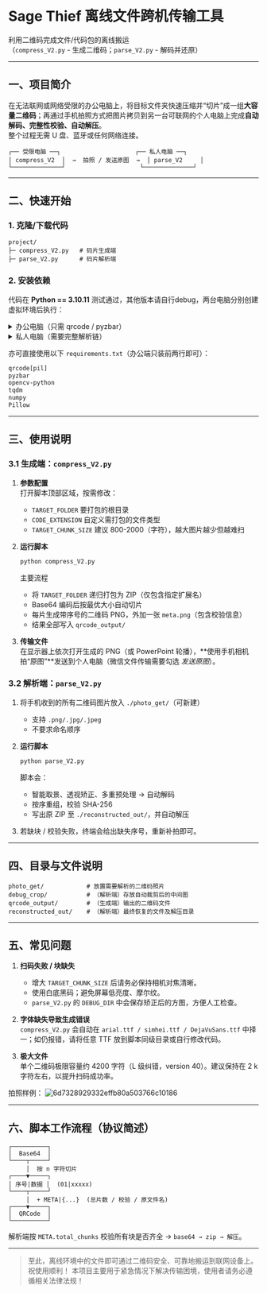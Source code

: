 # Sage Thief 离线文件跨机传输工具  

利用二维码完成文件/代码包的离线搬运  
（`compress_V2.py` - 生成二维码；`parse_V2.py` - 解码并还原）

---

## 一、项目简介
在无法联网或网络受限的办公电脑上，将目标文件夹快速压缩并“切片”成一组**大容量二维码**；再通过手机拍照方式把图片拷贝到另一台可联网的个人电脑上完成**自动解码、完整性校验、自动解压**。  
整个过程无需 U 盘、蓝牙或任何网络连接。

```
┌── 受限电脑 ──┐                     ┌── 私人电脑 ──┐
│ compress_V2  │  →  拍照 / 发送原图  →  │ parse_V2     │
└──────────────┘                     └──────────────┘
```

---

## 二、快速开始

### 1. 克隆/下载代码
```
project/
├─ compress_V2.py   # 码片生成端
├─ parse_V2.py      # 码片解析端
```

### 2. 安装依赖  
代码在 **Python == 3.10.11** 测试通过，其他版本请自行debug，两台电脑分别创建虚拟环境后执行：

<details>
<summary>办公电脑（只需 qrcode / pyzbar）</summary>

```bash
# 推荐清华镜像，规避受限源限制
pip install "qrcode[pil]" pyzbar \
    -i http://pypi.tuna.tsinghua.edu.cn/simple \
    --trusted-host pypi.tuna.tsinghua.edu.cn
```
</details>

<details>
<summary>私人电脑（需要完整解析链）</summary>

```bash
pip install "qrcode[pil]" pyzbar opencv-python tqdm pillow numpy
```
</details>

亦可直接使用以下 `requirements.txt`（办公端只装前两行即可）：

```txt
qrcode[pil]
pyzbar
opencv-python
tqdm
numpy
Pillow
```

---

## 三、使用说明

### 3.1 生成端：`compress_V2.py`

1. **参数配置**  
   打开脚本顶部区域，按需修改：
   
   * `TARGET_FOLDER`   要打包的根目录  
   * `CODE_EXTENSION`   自定义需打包的文件类型  
   * `TARGET_CHUNK_SIZE` 建议 800-2000（字符），越大图片越少但越难扫

2. **运行脚本**
   ```bash
   python compress_V2.py
   ```
   主要流程  
   * 将 `TARGET_FOLDER` 递归打包为 ZIP（仅包含指定扩展名）  
   * Base64 编码后按最优大小自动切片  
   * 每片生成带序号的二维码 PNG，外加一张 `meta.png`（包含校验信息）  
   * 结果全部写入 `qrcode_output/`

3. **传输文件**  
   在显示器上依次打开生成的 PNG（或 PowerPoint 轮播），**使用手机相机拍“原图”**发送到个人电脑（微信文件传输需要勾选 *发送原图*）。

### 3.2 解析端：`parse_V2.py`

1. 将手机收到的所有二维码图片放入 `./photo_get/`（可新建）  
   * 支持 `.png/.jpg/.jpeg`  
   * 不要求命名顺序

2. **运行脚本**
   ```bash
   python parse_V2.py
   ```
   脚本会：
   * 智能取景、透视矫正、多重预处理 → 自动解码  
   * 按序重组，校验 SHA-256  
   * 写出原 ZIP 至 `./reconstructed_out/`，并自动解压

3. 若缺块 / 校验失败，终端会给出缺失序号，重新补拍即可。

---

## 四、目录与文件说明

```
photo_get/            # 放置需要解析的二维码照片
debug_crop/           # （解析端）存放自动裁剪后的中间图
qrcode_output/        # （生成端）输出的二维码文件
reconstructed_out/    # （解析端）最终恢复的文件及解压目录
```

---

## 五、常见问题

1. **扫码失败 / 块缺失**  
   - 增大 `TARGET_CHUNK_SIZE` 后请务必保持相机对焦清晰。  
   - 使用白底黑码；避免屏幕低亮度、摩尔纹。  
   - `parse_V2.py` 的 `DEBUG_DIR` 中会保存矫正后的方图，方便人工检查。

2. **字体缺失导致生成错误**  
   `compress_V2.py` 会自动在 `arial.ttf / simhei.ttf / DejaVuSans.ttf` 中择一；如仍报错，请将任意 TTF 放到脚本同级目录或自行修改代码。

3. **极大文件**  
   单个二维码极限容量约 4200 字符（L 级纠错，version 40）。建议保持在 2 k 字符左右，以提升扫码成功率。

拍照样例：
![6d7328929332effb80a503766c10186](https://github.com/user-attachments/assets/f521415a-5d9a-448e-9a3a-5bf2f73616ca)

---

## 六、脚本工作流程（协议简述）

```
┌──────────┐
│  Base64  │
└────┬─────┘
     │  按 n 字符切片
┌────▼─────┐
│ 序号|数据 │  (01|xxxxx)
└────┬─────┘
     │  + META|{...}  (总片数 / 校验 / 原文件名)
┌────▼─────┐
│  QRCode  │
└──────────┘
```

解析端按 `META.total_chunks` 校验所有块是否齐全 → `base64 → zip → 解压`。

---

> 至此，离线环境中的文件即可通过二维码安全、可靠地搬运到联网设备上。祝使用顺利！
> 本项目主要用于紧急情况下解决传输困境，使用者请务必遵循相关法律法规！
